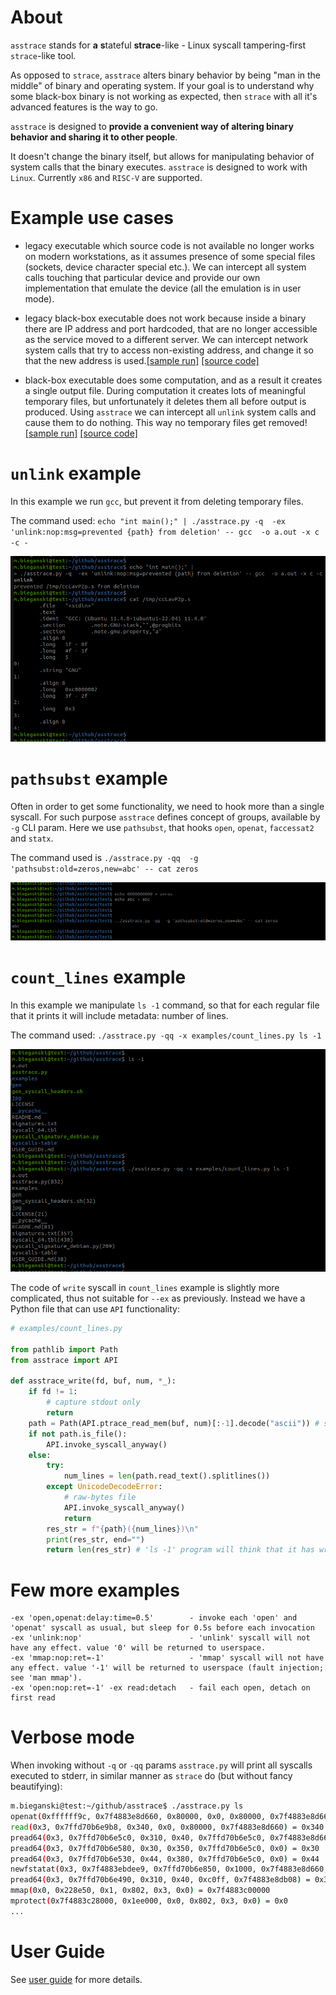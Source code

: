 # About
`asstrace` stands for **a** **s**tateful **strace**-like - Linux syscall tampering-first `strace`-like tool.

As opposed to `strace`, `asstrace` alters binary behavior by being "man in the middle" of binary and operating system. If your goal is to understand why some black-box binary is not working as expected, then `strace` with all it's advanced features is the way to go.

`asstrace` is designed to **provide a convenient way of altering binary behavior and sharing it to other people**.

It doesn't change the binary itself, but allows for manipulating behavior of system calls that the binary executes.
`asstrace` is designed to work with `Linux`. Currently `x86` and `RISC-V` are supported.

# Example use cases

* legacy executable which source code is not available no longer works on modern workstations, as it assumes presence of some special files (sockets, device character special etc.). We can intercept all system calls touching that particular device and provide our own implementation that emulate the device (all the emulation is in user mode).

* legacy black-box executable does not work because inside a binary there are IP address and port hardcoded, that are no longer accessible as the service moved to a different server. We can intercept network system calls that try to access non-existing address, and change it so that the new address is used.[[sample run]](#network_forwarding-example) [[source code]](./examples/network_forwarding.cc)

* black-box executable does some computation, and as a result it creates a single output file. During computation it creates lots of meaningful temporary files, but unfortunately it deletes them all before output is produced. Using `asstrace` we can intercept all `unlink` system calls and cause them to do nothing. This way no temporary files get removed! [[sample run]](#unlink-example) [[source code]](./examples/unlink.cc)

# `unlink` example

In this example we run `gcc`, but prevent it from deleting temporary files.

The command used: `echo "int main();" | ./asstrace.py -q  -ex 'unlink:nop:msg=prevented {path} from deletion' -- gcc  -o a.out -x c -c -`

![unlink example](jpg/unlink.png)


# `pathsubst` example

Often in order to get some functionality, we need to hook more than a single syscall. For such purpose `asstrace` defines concept of groups, available by `-g` CLI param.
Here we use `pathsubst`, that hooks `open`, `openat`, `faccessat2` and `statx`.

The command used is `./asstrace.py -qq  -g 'pathsubst:old=zeros,new=abc' -- cat zeros`

![pathsubst example](jpg/pathsubst.png)


# `count_lines` example

In this example we manipulate `ls -1` command, so that for each regular file that it prints it will include metadata: number of lines.

The command used: `./asstrace.py -qq -x examples/count_lines.py ls -1`

![count_lines example](jpg/count_lines.png)

The code of `write` syscall in `count_lines` example is slightly more complicated, thus not suitable for `--ex` as previously. Instead we have a Python file that can use `API` functionality:

```py
# examples/count_lines.py

from pathlib import Path
from asstrace import API

def asstrace_write(fd, buf, num, *_):
    if fd != 1:
        # capture stdout only
        return
    path = Path(API.ptrace_read_mem(buf, num)[:-1].decode("ascii")) # strip '\n' and decode from bytes
    if not path.is_file():
        API.invoke_syscall_anyway()
    else:
        try:
            num_lines = len(path.read_text().splitlines())
        except UnicodeDecodeError:
            # raw-bytes file
            API.invoke_syscall_anyway()
            return
        res_str = f"{path}({num_lines})\n"
        print(res_str, end="")
        return len(res_str) # 'ls -1' program will think that it has written that many characters. 
```

# Few more examples

```
-ex 'open,openat:delay:time=0.5'        - invoke each 'open' and 'openat' syscall as usual, but sleep for 0.5s before each invocation
-ex 'unlink:nop'                        - 'unlink' syscall will not have any effect. value '0' will be returned to userspace.
-ex 'mmap:nop:ret=-1'                   - 'mmap' syscall will not have any effect. value '-1' will be returned to userspace (fault injection; see 'man mmap').
-ex 'open:nop:ret=-1' -ex read:detach   - fail each open, detach on first read
```

# Verbose mode

When invoking without `-q` or `-qq` params `asstrace.py` will print all syscalls executed to stderr, in similar manner as `strace` do (but without fancy beautifying):

```bash
m.bieganski@test:~/github/asstrace$ ./asstrace.py ls
openat(0xffffff9c, 0x7f4883e8d660, 0x80000, 0x0, 0x80000, 0x7f4883e8d660) = 0x3
read(0x3, 0x7ffd70b6e9b8, 0x340, 0x0, 0x80000, 0x7f4883e8d660) = 0x340
pread64(0x3, 0x7ffd70b6e5c0, 0x310, 0x40, 0x7ffd70b6e5c0, 0x7f4883e8d660) = 0x310
pread64(0x3, 0x7ffd70b6e580, 0x30, 0x350, 0x7ffd70b6e5c0, 0x0) = 0x30
pread64(0x3, 0x7ffd70b6e530, 0x44, 0x380, 0x7ffd70b6e5c0, 0x0) = 0x44
newfstatat(0x3, 0x7f4883ebdee9, 0x7ffd70b6e850, 0x1000, 0x7f4883e8d660, 0x7f4883eca2e0) = 0x0
pread64(0x3, 0x7ffd70b6e490, 0x310, 0x40, 0xc0ff, 0x7f4883e8db08) = 0x310
mmap(0x0, 0x228e50, 0x1, 0x802, 0x3, 0x0) = 0x7f4883c00000
mprotect(0x7f4883c28000, 0x1ee000, 0x0, 0x802, 0x3, 0x0) = 0x0
...
```


# User Guide

See [user guide](./USER_GUIDE.md) for more details.